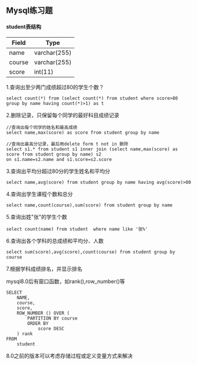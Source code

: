 ## Mysql练习题



#### student表结构

| Field  | Type         |
| ------ | ------------ |
| name   | varchar(255) |
| course | varchar(255) |
| score  | int(11)      |

1.查询出至少两门成绩超过80的学生个数？

```mysql
select count(*) from (select count(*) from student where score>80 group by name having count(*)>1) as t
```

2.删除记录，只保留每个同学的最好科目成绩记录

```mysql
//查询出每个同学的姓名和最高成绩
select name,max(score) as score from student group by name
```

```mysql
//查询出最高分记录，最后用delete form t not in 删除
select s1.* from student s1 inner join (select name,max(score) as score from student group by name) s2
on s1.name=s2.name and s1.score=s2.score
```

3.查询出平均分超过80分的学生姓名和平均分

```mysql
select name,avg(score) from student group by name having avg(score)>80
```

4.查询出学生课程个数和总分

```mysql
select name,count(course),sum(score) from student group by name
```

5.查询出姓"张"的学生个数

```mysql
select count(name) from student  where name like '张%'
```

6.查询出各个学科的总成绩和平均分、人数

```mysql
select sum(score),avg(score),count(course) from student group by course
```

7.根据学科成绩排名，并显示排名

mysql8.0后有窗口函数，如rank(),row_number()等

```mysql
SELECT
	NAME,
	course,
	score,
	ROW_NUMBER () OVER (
		PARTITION BY course
		ORDER BY
			score DESC
	) rank
FROM
	student
```

8.0之前的版本可以考虑存储过程或定义变量方式来解决


